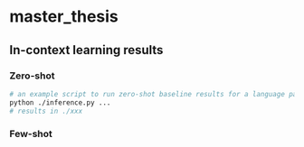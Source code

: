 # master_thesis

## In-context learning results

### Zero-shot 

```bash
# an example script to run zero-shot baseline results for a language pair
python ./inference.py ...
# results in ./xxx
```
### Few-shot 
